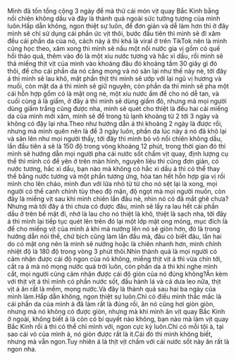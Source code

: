 Mình đã tốn tổng cộng 3 ngày để mà thử cái món vịt quay Bắc Kinh bằng nồi chiên không dầu và đây là thành quả ngoài sức tưởng tượng của mình luôn.Hấp dẫn không, ngon thiệt sự luôn, để đơn giản và dễ làm hơn thì ở đây mình sẽ chỉ sử dụng cái phần ức vịt thôi, bước đầu tiên thì mình sẽ đi xăm đều cái phần da của nó, cách này á thì khá là viral ở trên TikTok nên là mình cũng học theo, xăm xong thì mình sẽ nấu một nồi nước gia vị gồm có quế hồi thảo quả, thêm vào đó là một xíu nước tương và hắc xì dầu, rồi mình sẽ thả miếng thịt vịt của mình vào khoảng đâu đó khoảng tầm 30 giây gì đó thôi, để cho cái phần da nó căng mọng và nó săn lại như thế này nè, tới đây á thì mình sẽ lau khô, mặt phần thịt thì mình sẽ ướp với lại ngũ vị hương và muối, còn mặt da á thì mình sẽ giữ nguyên, còn phần da thì mình sẽ pha một cái hỗn hợp gồm có là mật ong nè, một xíu nước ấm để cho nó dễ tan, và cuối cùng á là giấm, ở đây á thì mình sẽ dùng giấm đỏ, nhưng mà mọi người dùng giấm trắng cũng được nha, mình sẽ quét cho thiệt là đều hai cái miếng da của mình mới xăm, mình sẽ để trong tủ lạnh khoảng từ 2 tới 3 ngày và không có đậy lại nha.Theo như hướng dẫn á thì khoảng 2 ngày là được rồi, nhưng mà mình quên nên là để 3 ngày luôn, phần da lúc này á nó đã khô lại và săn lên như mọi người thấy, tới đây thì mình bỏ vô nồi chiên không dầu, lần đầu tiên á sẽ là 150 độ trong vòng khoảng 12 phút, trong thời gian đó thì mình sẽ hướng dẫn mọi người pha cái nước sốt chấm vịt quay, định lượng cụ thể thì mình có để yên ở trên màn hình, nguyên liệu thì cũng đơn giản, có nước tương, hắc xì dầu, bạn nào mà không có hắc xì dầu á thì có thể thay thế bằng nước tương và một phần tương ứng, hòa tan hết hỗn hợp gia vị rồi mình cho lên chảo, mình đun với lửa nhỏ từ từ cho nó sệt lại là xong, mọi người có thể canh chỉnh tùy theo độ mặn, độ ngọt mà mọi người muốn, còn đây là miếng vịt sau khi mình chiên lần đầu nè, nhìn nó có đã mắt ghê chưa? Nhưng mà tới đây á thì chưa có được đâu, mình sẽ lấy ra lau hết cái phần dầu ở trên bề mặt đi, nhớ là lau cho nó thiệt là khô, thiệt là sạch nha, tới đây á thì mình lại tiếp tục quét lên trên đó lại một lớp mật ong mỏng, mục đích là để cho miếng vịt của mình á khi mà nướng lên nó sẽ giòn hơn, đó là trong hướng dẫn nói thế, chứ bịch cũng làm lần đầu mà, đâu có biết đâu, lần hai do có mật ong nên là mình sẽ nướng hoặc là chiên nhanh hơn, mình chỉnh nhiệt độ là 180 độ trong vòng 3 phút thôi.Nhìn thành quả là mọi người có cảm nhận được cái độ ngon của nó không, miếng thịt vịt á thì vừa chín tới, cắt ra á mà nó mọng nước quá trời luôn, còn phần da á thì khi nghe mình cắt, mọi người cũng cảm nhận được cái độ giòn của nó đúng không?Ăn kèm với thịt vịt á thì mình có phần nước sốt, đầu hành lá và cả dưa leo nữa, thịt vịt á ăn rất là mềm, mọng nước.Và đây là thành quả sau hai ba ngày của mình làm.Hấp dẫn không, ngon thiệt sự luôn.Chỉ có điều mình thắc mắc là cái phần da của mình á đã làm rất là đúng rồi, ăn nó cũng hơi giòn giòn, nhưng mà nó không có được giòn, nhưng mà khi mình ăn vịt quay Bắc Kinh ở ngoài, không biết á là còn có bí quyết nào không, bạn nào mà làm vịt quay Bắc Kinh rồi á thì có thể chỉ mình với, ngon cực kỳ luôn.Chỉ có mỗi tội à, tại sao cái vỏ của mình á, nó giòn được rất là ít.Cái đó thì mình không biết, nhưng mà vẫn ngon.Tuy nhiên á là thịt vịt chấm với cái nước sốt này ăn rất là ngon nha.